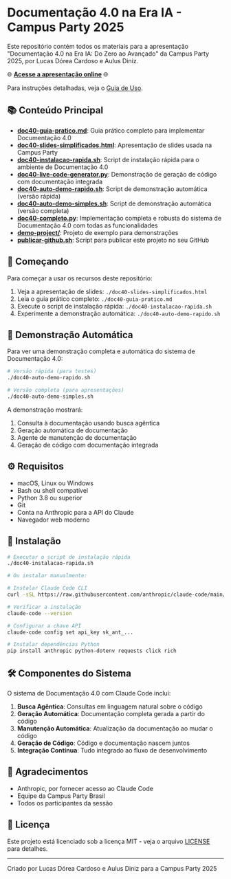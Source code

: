 # Documentação 4.0 na Era IA - Campus Party 2025

Este repositório contém todos os materiais para a apresentação "Documentação 4.0 na Era IA: Do Zero ao Avançado" da Campus Party 2025, por Lucas Dórea Cardoso e Aulus Diniz.

🌐 **[Acesse a apresentação online](https://lucasdoreac.github.io/documentacao-4.0-campus-party-2025/)** 🌐

Para instruções detalhadas, veja o [Guia de Uso](./COMO-USAR.md).

## 📚 Conteúdo Principal

- **[doc40-guia-pratico.md](./doc40-guia-pratico.md)**: Guia prático completo para implementar Documentação 4.0
- **[doc40-slides-simplificados.html](./doc40-slides-simplificados.html)**: Apresentação de slides usada na Campus Party
- **[doc40-instalacao-rapida.sh](./doc40-instalacao-rapida.sh)**: Script de instalação rápida para o ambiente de Documentação 4.0
- **[doc40-live-code-generator.py](./doc40-live-code-generator.py)**: Demonstração de geração de código com documentação integrada
- **[doc40-auto-demo-rapido.sh](./doc40-auto-demo-rapido.sh)**: Script de demonstração automática (versão rápida)
- **[doc40-auto-demo-simples.sh](./doc40-auto-demo-simples.sh)**: Script de demonstração automática (versão completa)
- **[doc40-completo.py](./doc40-completo.py)**: Implementação completa e robusta do sistema de Documentação 4.0 com todas as funcionalidades
- **[demo-project/](./demo-project/)**: Projeto de exemplo para demonstrações
- **[publicar-github.sh](./publicar-github.sh)**: Script para publicar este projeto no seu GitHub

## 🚀 Começando

Para começar a usar os recursos deste repositório:

1. Veja a apresentação de slides: `./doc40-slides-simplificados.html`
2. Leia o guia prático completo: `./doc40-guia-pratico.md`
3. Execute o script de instalação rápida: `./doc40-instalacao-rapida.sh`
4. Experimente a demonstração automática: `./doc40-auto-demo-rapido.sh`

## 🎥 Demonstração Automática

Para ver uma demonstração completa e automática do sistema de Documentação 4.0:

```bash
# Versão rápida (para testes)
./doc40-auto-demo-rapido.sh

# Versão completa (para apresentações)
./doc40-auto-demo-simples.sh
```

A demonstração mostrará:
1. Consulta à documentação usando busca agêntica
2. Geração automática de documentação
3. Agente de manutenção de documentação
4. Geração de código com documentação integrada

## ⚙️ Requisitos

- macOS, Linux ou Windows
- Bash ou shell compatível
- Python 3.8 ou superior
- Git
- Conta na Anthropic para a API do Claude
- Navegador web moderno

## 🔧 Instalação

```bash
# Executar o script de instalação rápida
./doc40-instalacao-rapida.sh

# Ou instalar manualmente:

# Instalar Claude Code CLI
curl -sSL https://raw.githubusercontent.com/anthropic/claude-code/main/install.sh | bash

# Verificar a instalação
claude-code --version

# Configurar a chave API
claude-code config set api_key sk_ant_...

# Instalar dependências Python
pip install anthropic python-dotenv requests click rich
```

## 🛠️ Componentes do Sistema

O sistema de Documentação 4.0 com Claude Code inclui:

1. **Busca Agêntica**: Consultas em linguagem natural sobre o código
2. **Geração Automática**: Documentação completa gerada a partir do código
3. **Manutenção Automática**: Atualização da documentação ao mudar o código
4. **Geração de Código**: Código e documentação nascem juntos
5. **Integração Contínua**: Tudo integrado ao fluxo de desenvolvimento

## 🙏 Agradecimentos

- Anthropic, por fornecer acesso ao Claude Code
- Equipe da Campus Party Brasil
- Todos os participantes da sessão

## 📝 Licença

Este projeto está licenciado sob a licença MIT - veja o arquivo [LICENSE](LICENSE) para detalhes.

---

Criado por Lucas Dórea Cardoso e Aulus Diniz para a Campus Party 2025